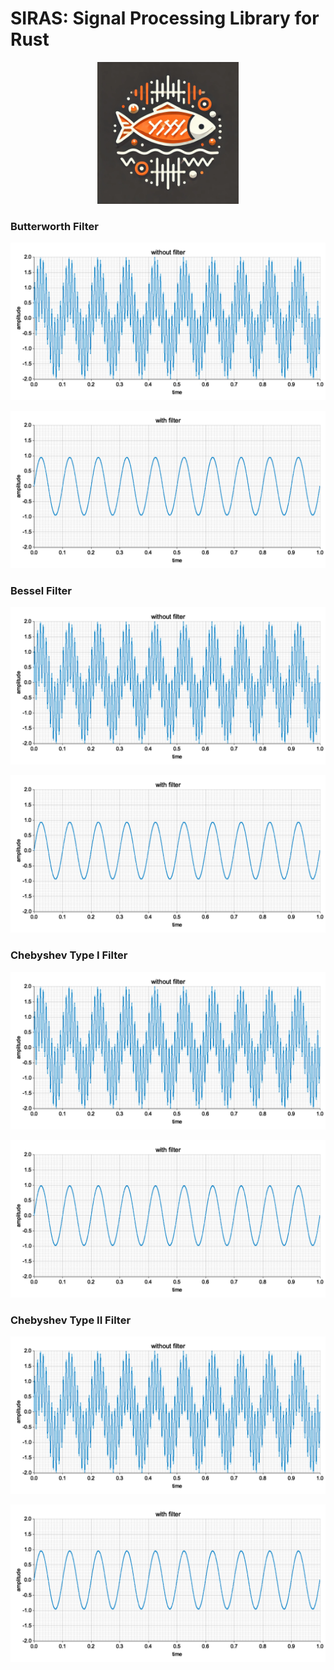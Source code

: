 # SIRAS: Signal Processing Library for Rust

<div align="center">
    <img src="media/siras.webp" alt="siras" width="45%">
</div>

### Butterworth Filter

![butter_without_filter](media/butter_without_filter.png)

![butter_with_filter](media/butter_with_filter.png)

### Bessel Filter

![bessel_without_filter](media/bessel_without_filter.png)

![bessel_with_filter](media/bessel_with_filter.png)

### Chebyshev Type I Filter

![chebyshev1_without_filter](media/chebyshev1_without_filter.png)

![chebyshev1_with_filter](media/chebyshev1_with_filter.png)

### Chebyshev Type II Filter
![chebyshev2_without_filter](media/chebyshev2_without_filter.png)

![chebyshev2_with_filter](media/chebyshev2_with_filter.png)
